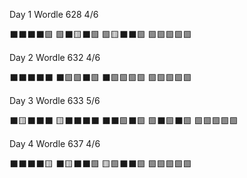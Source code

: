 Day 1
Wordle 628 4/6

⬛⬛⬛⬛🟩
🟩⬛🟨⬛🟩
🟩🟨⬛⬛🟩
🟩🟩🟩🟩🟩


Day 2
Wordle 632 4/6

⬛⬛⬛⬛⬛
⬛🟩🟩⬛🟩
⬛🟩🟩🟩🟩
🟩🟩🟩🟩🟩

Day 3
Wordle 633 5/6

⬛🟨⬛⬛⬛
🟨⬛⬛⬛⬛
⬛⬛🟩⬛🟩
🟩⬛🟩⬛🟩
🟩🟩🟩🟩🟩

Day 4
Wordle 637 4/6

⬛⬛⬛⬛🟨
⬛🟨⬛⬛🟩
🟨🟩⬛⬛🟩
🟩🟩🟩🟩🟩
